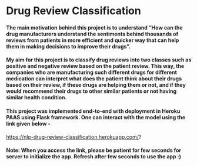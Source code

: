 # Drug Review Classification

#### The main motivation behind this project is to understand “How can the drug manufacturers understand the sentiments behind thousands of reviews from patients in more efficient and quicker way that can help them in making decisions to improve their drugs”. 

#### My aim for this project is to classify drug reviews into two classes such as positive and negative review based on the patient review. This way, the companies who are manufacturing such different drugs for different medication can interpret what does the patient think about their drugs based on their review, if these drugs are helping them or not, and if they would recommend their drugs to other similar patients or not having similar health condition. 

#### This project was implemented end-to-end with deployment in Heroku PAAS using Flask framework. One can interact with the model using the link given below -
https://nlp-drug-review-classification.herokuapp.com/?

#### Note: When you access the link, please be patient for few seconds for server to initialize the app. Refresh after few seconds to use the app :)
